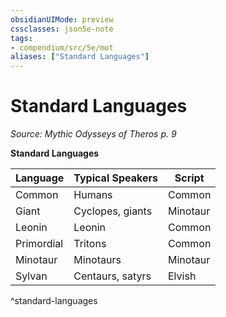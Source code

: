 ```yaml
---
obsidianUIMode: preview
cssclasses: json5e-note
tags:
- compendium/src/5e/mot
aliases: ["Standard Languages"]
---
```

# Standard Languages
*Source: Mythic Odysseys of Theros p. 9* 

**Standard Languages**

| Language | Typical Speakers | Script |
|----------|------------------|--------|
| Common | Humans | Common |
| Giant | Cyclopes, giants | Minotaur |
| Leonin | Leonin | Common |
| Primordial | Tritons | Common |
| Minotaur | Minotaurs | Minotaur |
| Sylvan | Centaurs, satyrs | Elvish |
^standard-languages